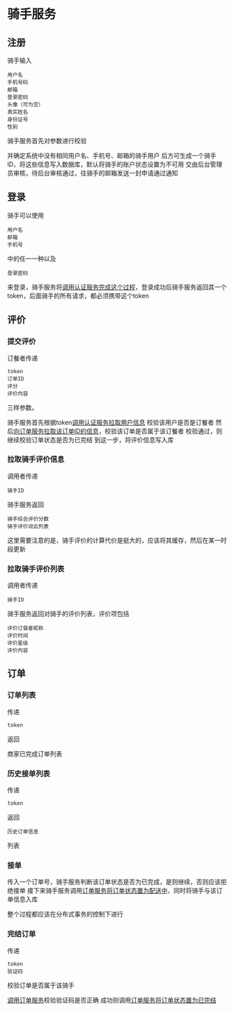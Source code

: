 # 骑手服务

## 注册

骑手输入

```
用户名
手机号码
邮箱
登录密码
头像（可为空）
真实姓名
身份证号
性别
```

骑手服务首先对参数进行校验

并确定系统中没有相同用户名、手机号、邮箱的骑手用户
后方可生成一个骑手ID，将这些信息写入数据库，默认将骑手的账户状态设置为不可用
交由后台管理员审核，待后台审核通过，往骑手的邮箱发送一封申请通过通知

## 登录

骑手可以使用

```
用户名
邮箱
手机号
```

中的任一一种以及

```
登录密码
```

来登录，骑手服务将[调用认证服务完成这个过程](./../基础设施服务群设计.md#认证)，登录成功后骑手服务返回其一个token，后面骑手的所有请求，都必须携带这个token

## 评价

### 提交评价

订餐者传递

```
token
订单ID
评分
评价内容
```

三样参数。

骑手服务首先根据token[调用认证服务拉取用户信息](./../基础设施服务群设计.md#认证)
校验该用户是否是订餐者
然后[向订单服务拉取该订单ID的信息](./订单服务设计.md#拉取订单信息)，校验该订单是否属于该订餐者
校验通过，则继续校验订单状态是否为已完结
到这一步，将评价信息写入库

### 拉取骑手评价信息

调用者传递

```
骑手ID
```

骑手服务返回

```
骑手综合评价分数
骑手评价词云列表
```

这里需要注意的是，骑手评价的计算代价是挺大的，应该将其缓存，然后在某一时段更新

### 拉取骑手评价列表

调用者传递

```
骑手ID
```

骑手服务返回对骑手的评价列表，评价项包括

```
评价订餐者昵称
评价时间
评价星级
评价内容
```

## 订单

### 订单列表

传递

```
token
```

返回

商家已完成订单列表

### 历史接单列表

传递

```
token
```

返回

```
历史订单信息
```

列表

### 接单

传入一个订单号，骑手服务判断该订单状态是否为已完成，是则继续，否则应该拒绝接单
接下来骑手服务调用[订单服务将订单状态置为配送中](./订单服务设计.md#设置订单状态)，同时将骑手与该订单信息入库

整个过程都应该在分布式事务的控制下进行

### 完结订单

传递

```
token
验证码
```

校验订单是否属于该骑手

[调用订单服务](./订单服务设计.md#获取验证码)校验验证码是否正确
成功则调用[订单服务将订单状态置为已完结](./订单服务设计.md#设置订单状态)
